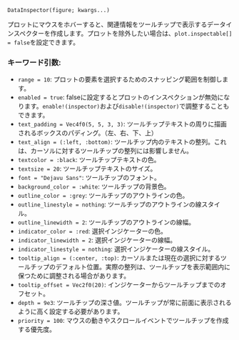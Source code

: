 ```
DataInspector(figure; kwargs...)
```

プロットにマウスをホバーすると、関連情報をツールチップで表示するデータインスペクターを作成します。プロットを除外したい場合は、`plot.inspectable[] = false`を設定できます。

### キーワード引数:

  * `range = 10`: プロットの要素を選択するためのスナッピング範囲を制御します。
  * `enabled = true`: falseに設定するとプロットのインスペクションが無効になります。`enable!(inspector)`および`disable!(inspector)`で調整することもできます。
  * `text_padding = Vec4f0(5, 5, 3, 3)`: ツールチップテキストの周りに描画されるボックスのパディング。（左、右、下、上）
  * `text_align = (:left, :bottom)`: ツールチップ内のテキストの整列。これは、カーソルに対するツールチップの整列には影響しません。
  * `textcolor = :black`: ツールチップテキストの色。
  * `textsize = 20`: ツールチップテキストのサイズ。
  * `font = "Dejavu Sans"`: ツールチップのフォント。
  * `background_color = :white`: ツールチップの背景色。
  * `outline_color = :grey`: ツールチップのアウトラインの色。
  * `outline_linestyle = nothing`: ツールチップのアウトラインの線スタイル。
  * `outline_linewidth = 2`: ツールチップのアウトラインの線幅。
  * `indicator_color = :red`: 選択インジケーターの色。
  * `indicator_linewidth = 2`: 選択インジケーターの線幅。
  * `indicator_linestyle = nothing`: 選択インジケーターの線スタイル。
  * `tooltip_align = (:center, :top)`: カーソルまたは現在の選択に対するツールチップのデフォルト位置。実際の整列は、ツールチップを表示範囲内に保つために調整される場合があります。
  * `tooltip_offset = Vec2f0(20)`: インジケーターからツールチップまでのオフセット。
  * `depth = 9e3`: ツールチップの深さ値。ツールチップが常に前面に表示されるように高く設定する必要があります。
  * `priority = 100`: マウスの動きやスクロールイベントでツールチップを作成する優先度。
